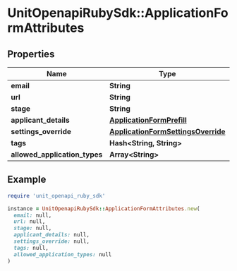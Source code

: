 # UnitOpenapiRubySdk::ApplicationFormAttributes

## Properties

| Name | Type | Description | Notes |
| ---- | ---- | ----------- | ----- |
| **email** | **String** |  | [optional] |
| **url** | **String** |  |  |
| **stage** | **String** |  | [optional] |
| **applicant_details** | [**ApplicationFormPrefill**](ApplicationFormPrefill.md) |  | [optional] |
| **settings_override** | [**ApplicationFormSettingsOverride**](ApplicationFormSettingsOverride.md) |  | [optional] |
| **tags** | **Hash&lt;String, String&gt;** |  | [optional] |
| **allowed_application_types** | **Array&lt;String&gt;** |  | [optional] |

## Example

```ruby
require 'unit_openapi_ruby_sdk'

instance = UnitOpenapiRubySdk::ApplicationFormAttributes.new(
  email: null,
  url: null,
  stage: null,
  applicant_details: null,
  settings_override: null,
  tags: null,
  allowed_application_types: null
)
```


